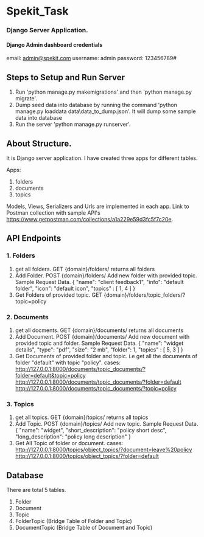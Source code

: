 # Spekit_Task
### Django Server Application.

#### Django Admin dashboard credentials
email: admin@spekit.com
username: admin
password: 123456789#

## Steps to Setup and Run Server
1. Run 'python manage.py makemigrations' and then 'python manage.py migrate'.
2. Dump seed data into database by running the command 'python manage.py loaddata data\data_to_dump.json'. It will dump some sample data into database
3. Run the server 'python manage.py runserver'.

## About Structure.
It is Django server application. I have created three apps for different tables.

Apps:
1. folders
2. documents
3. topics

Models, Views, Serializers and Urls are implemented in each app.
Link to Postman collection with sample API's https://www.getpostman.com/collections/a1a229e59d3fc5f7c20e.

## API Endpoints
### 1. Folders
1. get all folders.
GET {domain}/folders/ returns all folders
2. Add Folder.
POST {domain}/folders/ Add new folder with provided topic.
Sample Request Data.
{
    "name": "client feedback1",
    "info": "default folder",
    "icon": "default icon",
    "topics" : [
        1,
        4
    ]
}
3. Get Folders of provided topic.
GET {domain}/folders/topic_folders/?topic=policy

### 2. Documents
1. get all docments.
GET {domain}/documents/ returns all documents
2. Add Document.
POST {domain}/documents/ Add new document with provided topic and folder.
Sample Request Data.
{
    "name": "widget details",
    "type": "pdf",
    "size": "2 mb",
    "folder": 1,
    "topics" : [
        5,
        3
    ]
}
3. Get Documents of provided folder and topic. i.e get all the documents of folder "default" with topic "policy".
cases:
http://127.0.0.1:8000/documents/topic_documents/?folder=default&topic=policy
http://127.0.0.1:8000/documents/topic_documents/?folder=default
http://127.0.0.1:8000/documents/topic_documents/?topic=policy

### 3. Topics
1. get all topics.
GET {domain}/topics/ returns all topics
2. Add Topic.
POST {domain}/topics/ Add new topic.
Sample Request Data.
{
    "name": "widget",
    "short_description": "policy short desc",
    "long_description": "policy long description"
}
3. Get All Topic of folder or document.
cases:
http://127.0.0.1:8000/topics/object_topics/?document=leave%20policy
http://127.0.0.1:8000/topics/object_topics/?folder=default

## Database
There are total 5 tables.
1. Folder
2. Document
3. Topic
4. FolderTopic (Bridge Table of Folder and Topic)
5. DocumentTopic (Bridge Table of Document and Topic)